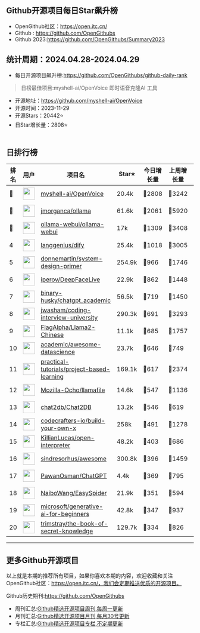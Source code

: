 ## Github开源项目每日Star飙升榜

- OpenGithub社区：https://open.itc.cn/
- Github : https://github.com/OpenGithubs
- Github 2023:https://github.com/OpenGithubs/Summary2023

## 统计周期：2024.04.28-2024.04.29

- 每日开源项目飙升榜:https://github.com/OpenGithubs/github-daily-rank



> 日榜最佳项目:myshell-ai/OpenVoice  即时语音克隆AI 工具

- 开源地址：https://github.com/myshell-ai/OpenVoice
- 开源时间：2023-11-29
- 开源Stars：20442⭐
- 日Star增长量：2808⭐

![]()


## 日排行榜

| 排名        |  用户     |  项目名          | Star⭐          | 今日增长量     | 上周增长量      |  开源时间   |
|------------|------------|---------------|---------------- |--------------|----------------|------------|
| 🥇 | <img src="https://avatars.githubusercontent.com/u/127754094?v=4" alt="" size="32" height="32" width="32" data-view-component="true" class="avatar circle"> | [myshell-ai/OpenVoice](https://github.com/myshell-ai/OpenVoice)| 20.4k  | 🔺2808| 🔺3242 | 2023-11-29 |
| 🥈 | <img src="https://avatars.githubusercontent.com/u/151674099?v=4" alt="" size="32" height="32" width="32" data-view-component="true" class="avatar circle"> | [jmorganca/ollama](https://github.com/jmorganca/ollama)| 61.6k  | 🔺2061| 🔺5920 | 2023-06-27 |
| 🥉 | <img src="https://avatars.githubusercontent.com/u/158137808?v=4" alt="" size="32" height="32" width="32" data-view-component="true" class="avatar circle"> | [ollama-webui/ollama-webui](https://github.com/ollama-webui/ollama-webui)| 17k  | 🔺1309| 🔺3408 | 2023-10-07 |
| 4 | <img src="https://avatars.githubusercontent.com/u/127165244?v=4" alt="" size="32" height="32" width="32" data-view-component="true" class="avatar circle"> | [langgenius/dify](https://github.com/langgenius/dify)| 25.4k  | 🔺1018| 🔺3005 | 2023-04-12 |
| 5 | <img src="https://avatars.githubusercontent.com/u/5458997?u=f1007b583e55e7ccfb6ccf0e200051156112dd9b&v=4" alt="" size="32" height="32" width="32" data-view-component="true" class="avatar circle"> | [donnemartin/system-design-primer](https://github.com/donnemartin/system-design-primer)| 254.9k  | 🔺966| 🔺1746 | 2017-02-27 |
| 6 | <img src="https://avatars.githubusercontent.com/u/8076202?u=2928fa5264ebcdb64c8175e726cbc2438e483ba2&v=4" alt="" size="32" height="32" width="32" data-view-component="true" class="avatar circle"> | [iperov/DeepFaceLive](https://github.com/iperov/DeepFaceLive)| 22.9k  | 🔺862| 🔺1448 | 2020-12-15 |
| 7 | <img src="https://avatars.githubusercontent.com/u/96192199?u=7f92c746908d3dbac7579e5471b07232f2b53adb&v=4" alt="" size="32" height="32" width="32" data-view-component="true" class="avatar circle"> | [binary-husky/chatgpt_academic](https://github.com/binary-husky/chatgpt_academic)| 56.5k  | 🔺719| 🔺1450 | 2023-03-20 |
| 8 | <img src="https://avatars.githubusercontent.com/u/3771963?u=4b348c742192b1963aabbf803a1174d2a4de155a&v=4" alt="" size="32" height="32" width="32" data-view-component="true" class="avatar circle"> | [jwasham/coding-interview-university](https://github.com/jwasham/coding-interview-university)| 290.3k  | 🔺691| 🔺3293 | 2016-06-06 |
| 9 | <img src="https://avatars.githubusercontent.com/u/139942525?u=e68cde6419bddfa4ffae2f5eca6b6c81772cfab1&v=4" alt="" size="32" height="32" width="32" data-view-component="true" class="avatar circle"> | [FlagAlpha/Llama2-Chinese](https://github.com/FlagAlpha/Llama2-Chinese)| 11.1k  | 🔺685| 🔺1757 | 2023-07-19 |
| 10 | <img src="https://avatars.githubusercontent.com/u/17519607?v=4" alt="" size="32" height="32" width="32" data-view-component="true" class="avatar circle"> | [academic/awesome-datascience](https://github.com/academic/awesome-datascience)| 23.7k  | 🔺646| 🔺749 | 2014-07-05 |
| 11 | <img src="https://avatars.githubusercontent.com/u/89421154?v=4" alt="" size="32" height="32" width="32" data-view-component="true" class="avatar circle"> | [practical-tutorials/project-based-learning](https://github.com/practical-tutorials/project-based-learning)| 169.1k  | 🔺617| 🔺2374 | 2017-04-12 |
| 12 | <img src="https://avatars.githubusercontent.com/u/117940224?v=4" alt="" size="32" height="32" width="32" data-view-component="true" class="avatar circle"> | [Mozilla-Ocho/llamafile](https://github.com/Mozilla-Ocho/llamafile)| 14.6k  | 🔺547| 🔺1136 | 2023-09-11 |
| 13 | <img src="https://avatars.githubusercontent.com/u/131834193?v=4" alt="" size="32" height="32" width="32" data-view-component="true" class="avatar circle"> | [chat2db/Chat2DB](https://github.com/chat2db/Chat2DB)| 13.2k  | 🔺546| 🔺619 | 2023-06-20 |
| 14 | <img src="https://avatars.githubusercontent.com/u/58904235?v=4" alt="" size="32" height="32" width="32" data-view-component="true" class="avatar circle"> | [codecrafters-io/build-your-own-x](https://github.com/codecrafters-io/build-your-own-x)| 258k  | 🔺491| 🔺1278 | 2018-05-09 |
| 15 | <img src="https://avatars.githubusercontent.com/u/163192481?v=4" alt="" size="32" height="32" width="32" data-view-component="true" class="avatar circle"> | [KillianLucas/open-interpreter](https://github.com/KillianLucas/open-interpreter)| 48.2k  | 🔺403| 🔺686 | 2023-07-14 |
| 16 | <img src="https://avatars.githubusercontent.com/u/170270?u=34acd557a042ac478d273a4621570cadb6b0bd89&v=4" alt="" size="32" height="32" width="32" data-view-component="true" class="avatar circle"> | [sindresorhus/awesome](https://github.com/sindresorhus/awesome)| 300.8k  | 🔺396| 🔺1459 | 2014-07-11 |
| 17 | <img src="https://avatars.githubusercontent.com/u/8727627?u=f0ddd6475d4cbcb9ded27a06d44131708e03b74b&v=4" alt="" size="32" height="32" width="32" data-view-component="true" class="avatar circle"> | [PawanOsman/ChatGPT](https://github.com/PawanOsman/ChatGPT)| 4.4k  | 🔺369| 🔺795 | 2022-12-07 |
| 18 | <img src="https://avatars.githubusercontent.com/u/30287768?u=430d71312cd7b74533c807b08d7211a6e25d4edd&v=4" alt="" size="32" height="32" width="32" data-view-component="true" class="avatar circle"> | [NaiboWang/EasySpider](https://github.com/NaiboWang/EasySpider)| 21.9k  | 🔺351| 🔺594 | 2020-07-18 |
| 19 | <img src="https://avatars.githubusercontent.com/u/6154722?v=4" alt="" size="32" height="32" width="32" data-view-component="true" class="avatar circle"> | [microsoft/generative-ai-for-beginners](https://github.com/microsoft/generative-ai-for-beginners)| 42.8k  | 🔺347| 🔺937 | 2023-06-20 |
| 20 | <img src="https://avatars.githubusercontent.com/u/31127917?v=4" alt="" size="32" height="32" width="32" data-view-component="true" class="avatar circle"> | [trimstray/the-book-of-secret-knowledge](https://github.com/trimstray/the-book-of-secret-knowledge)| 129.7k  | 🔺334| 🔺826 | 2018-06-23 |

---
## 更多Github开源项目

以上就是本期的推荐所有项目，如果你喜欢本期的内容，欢迎收藏和关注OpenGithub社区：https://open.itc.cn/，我们会定期推送优质的开源项目。

Github历史期刊:https://github.com/OpenGithubs
- 周刊汇总:[Github精选开源项目周刊,每周一更新](https://github.com/OpenGithubs/weekly)
- 月刊汇总:[Github精选开源项目月刊,每月30号更新](https://github.com/OpenGithubs/monthly)
- 专栏汇总:[Github精选开源项目专栏,不定期更新](https://github.com/OpenGithubs/selectedColumn)
